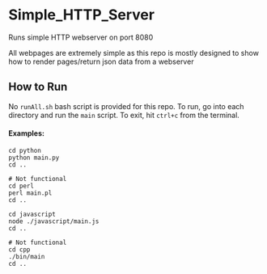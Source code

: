 # Simple_HTTP_Server

Runs simple HTTP webserver on port 8080

All webpages are extremely simple as this repo is mostly designed to show how to render pages/return json data from a webserver

## How to Run

No `runAll.sh` bash script is provided for this repo. To run, go into each directory and run the `main` script. To exit, hit `ctrl+c` from the terminal.

#### Examples:
```
cd python
python main.py
cd ..

# Not functional
cd perl
perl main.pl
cd ..

cd javascript
node ./javascript/main.js
cd ..

# Not functional
cd cpp
./bin/main
cd ..
```
